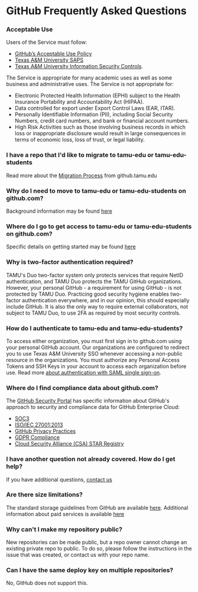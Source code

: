 # GitHub Frequently Asked Questions

### Acceptable Use
Users of the Service must follow:

* [GitHub’s Acceptable Use Policy](https://docs.github.com/en/site-policy/acceptable-use-policies/github-acceptable-use-policies)
* [Texas A&M University SAPS](http://rules-saps.tamu.edu/TAMURulesAndSAPs.aspx#29)
* [Texas A&M University Information Security Controls](https://it.tamu.edu/policy/it-policy/controls-catalog/index.php).

The Service is appropriate for many academic uses as well as some business and administrative uses. The Service is not appropriate for:

* Electronic Protected Health Information (EPHI) subject to the Health Insurance Portability and Accountability Act (HIPAA).
* Data controlled for export under Export Control Laws (EAR, ITAR).
* Personally Identifiable Information (PII), including Social Security Numbers, credit card numbers, and bank or financial account numbers.
* High Risk Activities such as those involving business records in which loss or inappropriate disclosure would result in large consequences in terms of economic loss, loss of trust, or legal liability.

### I have a repo that I'd like to migrate to tamu-edu or tamu-edu-students
Read more about the [Migration Process](/github/server/#migration-process) from github.tamu.edu

### Why do I need to move to tamu-edu or tamu-edu-students on github.com?
Background information may be found [here](/github/#github-overview)

### Where do I go to get access to tamu-edu or tamu-edu-students on github.com?
Specific details on getting started may be found [here](/github/#getting-started)

### Why is two-factor authentication required?
TAMU's Duo two-factor system only protects services that require NetID authentication, and TAMU Duo protects the TAMU GitHub organizations. However, your personal GitHub - a requirement for using GitHub - is not protected by TAMU Duo. Practicing good security hygiene enables two-factor authentication everywhere, and in our opinion, this should especially include GitHub. It is also the only way to require external collaborators, not subject to TAMU Duo, to use 2FA as required by most security controls.

### How do I authenticate to tamu-edu and tamu-edu-students?
To access either organization, you must first sign in to github.com using your personal GitHub account. Our organizations are configured to redirect you to use Texas A&M University SSO whenever accessing a non-public resource in the organizations. You must authorize any Personal Access Tokens and SSH Keys in your account to access each organization before use. Read more [about authentication with SAML single sign-on](https://docs.github.com/en/enterprise-cloud@latest/authentication/authenticating-with-saml-single-sign-on/about-authentication-with-saml-single-sign-on).


### Where do I find compliance data about github.com?
The [GitHub Security Portal](https://github.com/security) has specific information about GitHub's approach to security and compliance data for GitHub Enterprise Cloud:

* [SOC3](https://github.githubassets.com/images/modules/site/security/2021-GitHub-SOC-3-Report.pdf)
* [ISO/IEC 27001:2013](https://github-media-downloads.s3.amazonaws.com/security-reports/GitHub.com.ISO.27001.Certification.pdf)
* [GitHub Privacy Practices](https://docs.github.com/en/site-policy/privacy-policies/global-privacy-practices)
* [GDPR Compliance](https://docs.github.com/github/site-policy/github-privacy-statement#how-you-can-access-and-control-the-information-we-collect)
* [Cloud Security Alliance (CSA) STAR Registry](https://cloudsecurityalliance.org/star/registry/github-inc/services/github/)

### I have another question not already covered.  How do I get help?
If you have additional questions, [contact us](mailto:github@tamu.edu)

### Are there size limitations?
The standard storage guidelines from GitHub are available [here](https://help.github.com/articles/what-is-my-disk-quota).  Additional information about paid services is available [here](/github/advanced_features)

### Why can't I make my repository public?
New repositories can be made public, but a repo owner cannot change an existing private repo to public. To do so, please follow the instructions in the issue that was created, or contact us with your repo name.

### Can I have the same deploy key on multiple repositories?
No, GitHub does not support this.

